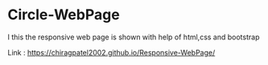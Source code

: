 # Circle-WebPage

I this the responsive web page is shown with help of html,css and bootstrap

Link : https://chiragpatel2002.github.io/Responsive-WebPage/
